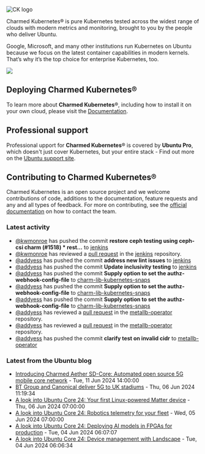 ![CK logo](https://assets.ubuntu.com/v1/451d4cf4-Charmed+Kubernetes_RGB_onWhite_2022.svg)

Charmed Kubernetes® is pure Kubernetes tested across the widest range of clouds with modern metrics and monitoring, brought to you by the people who deliver Ubuntu.

Google, Microsoft, and many other institutions run Kubernetes on Ubuntu because we focus on the latest container capabilities in modern kernels. That’s why it’s the top choice for enterprise Kubernetes, too.

![](https://assets.ubuntu.com/v1/843c77b6-juju-at-a-glace.svg)

## Deploying Charmed Kubernetes®

To learn more about **Charmed Kubernetes**®, including how to install it on your own cloud, please visit the [Documentation][docs].

## Professional support

Professional upport for **Charmed Kubernetes**® is covered by **Ubuntu Pro**, which doesn't just cover Kubernetes, but your entire stack - Find out more on the [Ubuntu support site](https://ubuntu.com/support).

## Contributing to Charmed Kubernetes®

Charmed Kubernetes is an open source project and we welcome contributions of code, additions to the documentation, feature requests and any and all types of feedback. For more on contributing, see the [official documentation][get-in-touch] on how to contact the team.

<!-- LINKS -->
[docs]: https://ubuntu.com/kubernetes/docs
[get-in-touch]: https://ubuntu.com/kubernetes/docs/get-in-touch

### Latest activity

<!-- activity starts -->
 - [@kwmonroe](https://github.com/kwmonroe) has pushed the commit **restore ceph testing using ceph-csi charm (#1518)  * rest...** to [jenkins](https://github.com/charmed-kubernetes/jenkins)
 - [@kwmonroe](https://github.com/kwmonroe) has reviewed a [pull request](https://github.com/charmed-kubernetes/jenkins/pull/1518) in the [jenkins](https://github.com/charmed-kubernetes/jenkins) repository.
 - [@addyess](https://github.com/addyess) has pushed the commit **address new lint issues** to [jenkins](https://github.com/charmed-kubernetes/jenkins)
 - [@addyess](https://github.com/addyess) has pushed the commit **Update inclusivity testing** to [jenkins](https://github.com/charmed-kubernetes/jenkins)
 - [@addyess](https://github.com/addyess) has pushed the commit **Supply option to set the authz-webhook-config-file** to [charm-lib-kubernetes-snaps](https://github.com/charmed-kubernetes/charm-lib-kubernetes-snaps)
 - [@addyess](https://github.com/addyess) has pushed the commit **Supply option to set the authz-webhook-config-file** to [charm-lib-kubernetes-snaps](https://github.com/charmed-kubernetes/charm-lib-kubernetes-snaps)
 - [@addyess](https://github.com/addyess) has pushed the commit **Supply option to set the authz-webhook-config-file** to [charm-lib-kubernetes-snaps](https://github.com/charmed-kubernetes/charm-lib-kubernetes-snaps)
 - [@addyess](https://github.com/addyess) has reviewed a [pull request](https://github.com/charmed-kubernetes/metallb-operator/pull/41) in the [metallb-operator](https://github.com/charmed-kubernetes/metallb-operator) repository.
 - [@addyess](https://github.com/addyess) has reviewed a [pull request](https://github.com/charmed-kubernetes/metallb-operator/pull/41) in the [metallb-operator](https://github.com/charmed-kubernetes/metallb-operator) repository.
 - [@addyess](https://github.com/addyess) has pushed the commit **clarify test on invalid cidr** to [metallb-operator](https://github.com/charmed-kubernetes/metallb-operator)
<!-- activity ends -->

<!-- roadmap starts -->

<!-- roadmap ends -->

### Latest from the Ubuntu blog

<!-- blog starts -->
* [Introducing Charmed Aether SD-Core: Automated open source 5G mobile core network](https://ubuntu.com//blog/charmed-aether-sd-core-beta-release-announcement) - Tue, 11 Jun 2024 14:00:00 
* [BT Group and Canonical deliver 5G to UK stadiums](https://ubuntu.com//blog/bt-group-and-canonical-deliver-5g-to-uk-stadiums) - Thu, 06 Jun 2024 11:19:34 
* [A look into Ubuntu Core 24: Your first Linux-powered Matter device](https://ubuntu.com//blog/ubuntu-core-24-matter) - Thu, 06 Jun 2024 07:00:00 
* [A look into Ubuntu Core 24: Robotics telemetry for your fleet](https://ubuntu.com//blog/ubuntu-core-24-robotics-telemetry) - Wed, 05 Jun 2024 07:00:00 
* [A look into Ubuntu Core 24: Deploying AI models in FPGAs for production](https://ubuntu.com//blog/ubuntu-core-24-ai-models) - Tue, 04 Jun 2024 06:07:07 
* [A look into Ubuntu Core 24: Device management with Landscape](https://ubuntu.com//blog/ubuntu-core-24-device-management) - Tue, 04 Jun 2024 06:06:34 
<!-- blog ends -->
